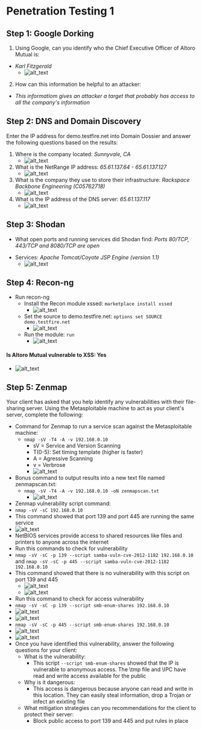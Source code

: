 # Penetration Testing 1

## Step 1: Google Dorking
1. Using Google, can you identify who the Chief Executive Officer of Altoro Mutual is:
* *Karl Fitzgerald*
  * ![alt_text](HW16/image1.png)
2. How can this information be helpful to an attacker:
* *This informatiom gives an attacker a target that probably has access to all the company's information*
## Step 2: DNS and Domain Discovery
Enter the IP address for demo.testfire.net into Domain Dossier and answer the following questions based on the results:
1. Where is the company located: *Sunnyvale, CA*
    * ![alt_text](HW16/image2.png)
2. What is the NetRange IP address: *65.61.137.64 - 65.61.137.127*
    * ![alt_text](HW16/image3.png)
3. What is the company they use to store their infrastructure: *Rackspace Backbone Engineering (C05762718)*
    * ![alt_text](HW16/image4.png)
4. What is the IP address of the DNS server: *65.61.137.117*
    * ![alt_text](HW16/image5.png)
## Step 3: Shodan
- What open ports and running services did Shodan find: *Ports 80/TCP, 443/TCP and 8080/TCP are open*
* Services: *Apache Tomcat/Coyote JSP Engine (version 1.1)*
  * ![alt_text](HW16/image6.png)
## Step 4: Recon-ng
- Run recon-ng
  - Install the Recon module xssed: `marketplace install xssed`
       * ![alt_text](HW16/image7.png)
  - Set the source to demo.testfire.net: `options set SOURCE demo.testfire.net`
      * ![alt_text](HW16/image8.png)
  - Run the module: `run`
      * ![alt_text](HW16/image9.png)
#### Is Altoro Mutual vulnerable to XSS: Yes
   * ![alt_text](HW16/image10.png)

## Step 5: Zenmap
Your client has asked that you help identify any vulnerabilities with their file-sharing server. Using the Metasploitable machine to act as your client's server, complete the following:
- Command for Zenmap to run a service scan against the Metasploitable machine:
  - `nmap -sV -T4 -A -v 192.168.0.10` 
    - sV = Service and Version Scanning 
    - T(0-5): Set timing template (higher is faster) 
    - A = Agressive Scanning
    - v = Verbrose
    * ![alt_text](HW16/image11.png)
- Bonus command to output results into a new text file named zenmapscan.txt: 
  - `nmap -sV -T4 -A -v 192.168.0.10 -oN zenmapscan.txt`
     * ![alt_text](HW16/image15.png)
- Zenmap vulnerability script command: 
- `nmap -sV -sC 192.168.0.10` 
- This command showed that port 139 and port 445 are running the same service
 - ![alt_text](HW16/image16.png)  
- NetBIOS services provide access to shared resources like files and printers to anyone across the internet
- Run this commands to check for vulnerability  
- `nmap -sV -sC -p 139 --script samba-vuln-cve-2012-1182 192.168.0.10` and `nmap -sV -sC -p 445 --script samba-vuln-cve-2012-1182 192.168.0.10` 
- This command showed that there is no vulnerability with this script on port 139 and 445 
  - ![alt_text](HW16/image12.png)
  - ![alt_text](HW16/image19.png)
- Run this command to check for access vulnerability
-  `nmap -sV -sC -p 139 --script smb-enum-shares 192.168.0.10`
  - ![alt_text](HW16/image13.png)
  - ![alt_text](HW16/image14.png)
-  `nmap -sV -sC -p 445 --script smb-enum-shares 192.168.0.10`
  - ![alt_text](HW16/image17.png)
  - ![alt_text](HW16/image18.png)
- Once you have identified this vulnerability, answer the following questions for your client:
  - What is the vulnerability: 
    - This script `--script smb-enum-shares` showed that the IP is vulnerable to anonymous access. The \tmp file and \IPC have read and write access available for the public
  - Why is it dangerous: 
    - This access is dangerous because anyone can read and write in this location. They can easily steal information, drop a Trojan or infect an exixting file
  - What mitigation strategies can you recommendations for the client to protect their server:
    - Block public access to port 139 and 445 and put rules in place
